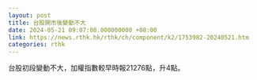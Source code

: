 ```yaml
---
layout: post
title: 台股開市後變動不大
date: 2024-05-21 09:07:08.000000000 +08:00
link: https://news.rthk.hk/rthk/ch/component/k2/1753982-20240521.htm
categories: rthk
---
```


台股初段變動不大，加權指數較早時報21276點，升4點。
